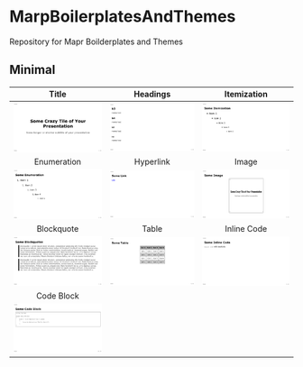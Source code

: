 # MarpBoilerplatesAndThemes
Repository for Mapr Boilderplates and Themes

## Minimal
|Title|Headings|Itemization|
|:-:|:-:|:-:|
|<img src="./images/slides.001.png" width="200"/>|<img src="./images/slides.002.png" width="200"/>|<img src="./images/slides.003.png" width="200"/>|
|Enumeration|Hyperlink|Image|
|<img src="./images/slides.004.png" width="200"/>|<img src="./images/slides.005.png" width="200"/>|<img src="./images/slides.006.png" width="200"/>|
|Blockquote|Table|Inline Code|
|<img src="./images/slides.007.png" width="200"/>|<img src="./images/slides.008.png" width="200"/>|<img src="./images/slides.009.png" width="200"/>|
|Code Block|||
|<img src="./images/slides.010.png" width="200"/>||